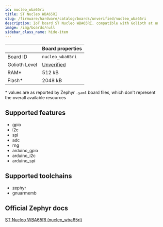 ```yaml
---
id: nucleo_wba65ri
title: ST Nucleo WBA65RI
slug: /firmware/hardware/catalog/boards/unverified/nucleo_wba65ri
description: IoT board ST Nucleo WBA65RI, compatible with Golioth at unverified level.
image: /img/boards/null
sidebar_class_name: hide-item
---
```


[//]: # (This is an auto-generated file, do not edit! Changes to it will be lost upon re-generation)



|                | Board properties     |
| -------------  | -------------------- |
| Board ID       | `nucleo_wba65ri` |
| Golioth Level  | [Unverified](/firmware/hardware#unverified-boards) |
| RAM*           | 512 kB |
| Flash*         | 2048 kB |

\* values are as reported by Zephyr `.yaml` board files, which don't represent the overall available resources



## Supported features

* gpio
* i2c
* spi
* adc
* rng
* arduino_gpio
* arduino_i2c
* arduino_spi

## Supported toolchains

* zephyr
* gnuarmemb

## Official Zephyr docs

[ST Nucleo WBA65RI (nucleo_wba65ri)](https://docs.zephyrproject.org/latest/boards/st/nucleo_wba65ri/doc/index.html)

